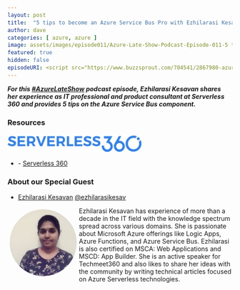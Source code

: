 ```yaml
---
layout: post
title:  "5 tips to become an Azure Service Bus Pro with Ezhilarasi Kesavan"
author: dave
categories: [ azure, azure ]
image: assets/images/episode011/Azure-Late-Show-Podcast-Episode-011-5 tips-to-become-an-Azure-Service-Bus-Pro-with-Ezhilarasi-Kesavan.jpg
featured: true
hidden: false
episodeURI: <script src="https://www.buzzsprout.com/704541/2867980-azure-late-show-episode-011-5-tips-to-become-azure-service-bus-pro-with-ezhilarasi-kesavan.js?container_id=buzzsprout-player-2867980&player=small" type="text/javascript" charset="utf-8"></script>
---
```


<p>
<div id="buzzsprout-player-2867980"></div>
<script src="https://www.buzzsprout.com/704541/2867980-azure-late-show-episode-011-5-tips-to-become-azure-service-bus-pro-with-ezhilarasi-kesavan.js?container_id=buzzsprout-player-2867980&player=small" type="text/javascript" charset="utf-8"></script>
</p>
<p style="font-style: oblique;font-weight: bolder;">
For this <a href="https://twitter.com/search?q=%23AzureLateShow&src=typeahead_click" target="_blank">#AzureLateShow</a> podcast episode, Ezhilarasi Kesavan shares her experience as IT professional and product consultant at Serverless 360 and provides 5 tips on the Azure Service Bus component.  </p>


<h3>Resources</h3>
 
 <img src="../assets/images/episode010/serverless360.jpg" alt="Serverless360" style="width:300px;">

 + <i class="fas fa-globe"></i> - <a href=" https://www.serverless360.com/" target="_blank">Serverless 360</a>



<h3> About our Special Guest</h3>

+ <a href="https://www.linkedin.com/in/ezhilarasi-kesavan-a0902a109/" target="_blank">Ezhilarasi Kesavan</a> 
<i class="fab fa-twitter"></i><a href="https://twitter.com/ezhilarasikesav" target="_blank"> @ezhilarasikesav</a>


<img src="../assets/images/episode010/ezhilarasi.jpg" alt="Ezhilarasi" style="width:150px;border-radius: 50%;clear:both;float:left;padding: 5px;">

<p>Ezhilarasi Kesavan has experience of more than a decade in the IT field with the knowledge spectrum spread across various domains. She is passionate about Microsoft Azure offerings like Logic Apps, Azure Functions, and Azure Service Bus. Ezhilarasi is also certified on MSCA: Web Applications and MSCD: App Builder. She is an active speaker for Techmeet360 and also likes to share her ideas with the community by writing technical articles focused on Azure Serverless technologies. 
</p>